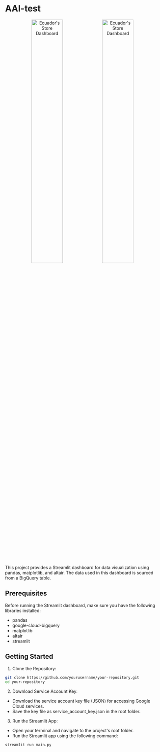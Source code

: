 # AAI-test

<div align="center">
    <img src="https://github.com/rhamdansyahrulm/AAI-test/assets/141615487/f3ee3d59-f649-4ec7-9c4b-0f8cd631eca3" alt="Ecuador's Store Dashboard" width="45%">
    <img src="https://github.com/rhamdansyahrulm/AAI-test/assets/141615487/11e0e600-0ff7-4ece-adbe-c3cd17ccfd80" alt="Ecuador's Store Dashboard" width="45%">
  </a>
</div>

This project provides a Streamlit dashboard for data visualization using pandas, matplotlib, and altair. The data used in this dashboard is sourced from a BigQuery table.

## Prerequisites

Before running the Streamlit dashboard, make sure you have the following libraries installed:

- pandas
- google-cloud-bigquery
- matplotlib
- altair
- streamlit

## Getting Started

1. Clone the Repository:

```bash
git clone https://github.com/yourusername/your-repository.git
cd your-repository
```
2. Download Service Account Key:

- Download the service account key file (JSON) for accessing Google Cloud services.
- Save the key file as service_account_key.json in the root folder.

3. Run the Streamlit App:

- Open your terminal and navigate to the project's root folder.
- Run the Streamlit app using the following command:
```bash
streamlit run main.py
```
